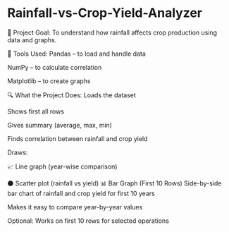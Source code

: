 # Rainfall-vs-Crop-Yield-Analyzer
🎯 Project Goal:
To understand how rainfall affects crop production using data and graphs.

🧰 Tools Used:
Pandas – to load and handle data

NumPy – to calculate correlation

Matplotlib – to create graphs

🔍 What the Project Does:
Loads the dataset

Shows first all rows

Gives summary (average, max, min)

Finds correlation between rainfall and crop yield

Draws:

📈 Line graph (year-wise comparison)

⚫ Scatter plot (rainfall vs yield)
📊 Bar Graph (First 10 Rows)
Side-by-side bar chart of rainfall and crop yield for first 10 years

Makes it easy to compare year-by-year values

Optional: Works on first 10 rows for selected operations
